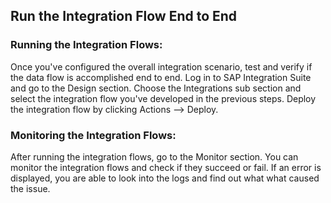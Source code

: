## Run the Integration Flow End to End

### Running the Integration Flows:

Once you've configured the overall integration scenario, test and verify if the data flow is accomplished end to end. Log in to SAP Integration Suite and go to the Design section.  Choose the Integrations sub section and select the integration flow you've developed in the previous steps. Deploy the integration flow by clicking Actions --> Deploy.

### Monitoring the Integration Flows:

After running the integration flows, go to the Monitor section.  You can monitor the integration flows and check if they succeed or fail.  If an error is displayed, you are able to look into the logs and find out what what caused the issue.
